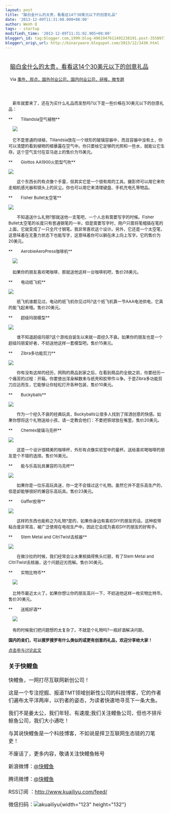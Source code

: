 ```yaml
--- 
layout: post 
title: "脑白金什么的太贵，看看这14个30美元以下的创意礼品" 
date: '2013-12-09T11:31:00.000+08:00' 
author: Wenh Q
tags: - startup
modified\_time: '2013-12-09T11:31:02.905+08:00' 
blogger\_id: tag:blogger.com,1999:blog-4961947611491238191.post-3558971004499679042
blogger\_orig\_url: http://binaryware.blogspot.com/2013/12/1430.html
---
```

<div style="margin: 10px; padding: 5px;">

<div style="font-size: 18px;">

[脑白金什么的太贵，看看这14个30美元以下的创意礼品](http://www.kuailiyu.com/article/6440.html)

</div>

<div style="font-size: 13px;">

Via
[事件，观点，国外创业公司，国内创业公司，研报，微专题](http://www.kuailiyu.com/)

</div>

</div>

<div style="font-size: 13px; padding: 15px 0 10px 10px;">

　新年就要来了，还在为买什么礼品而发愁吗?以下是一些价格在30美元以下的创意礼品：

**　　Tillandsia空气植物**

　![](http://www.kuailiyu.com/uploadfile/2013/1205/20131205014213127.jpg)

　它不是普通的绿植，Tillandsia放在一个球形的玻璃容器中，而且容器中没有土，你可以清楚的看到植物的根暴露在空气中。你只要给它足够的光照和一些水，就能让它生存。这个空气支付在亚马逊上的售价为15美元。

**　　Giottos AA1900火箭型气吹**

![](http://www.kuailiyu.com/uploadfile/2013/1205/20131205014213811.jpg)

　　这个东西长的有点像个手雷，但其实它是一个很有用的工具。摄影师可以用它来吹走相机感光器和镜头上的灰尘。你也可以用它来清理键盘、手机充电孔等物品。

**　　Fisher Bullet太空笔**

![](http://www.kuailiyu.com/uploadfile/2013/1205/20131205014213283.jpg)

　　不知道送什么礼物?那就送他一支笔吧，一个人总有需要写字的时候。Fisher
Bullet太空笔的长度只有普通钢笔的一半。但是需要写字时，用户只需将笔帽插在笔的上面，它就变成了一只全尺寸钢笔。我非常喜欢这个设计。另外，它还是一个太空笔，这意味着在无重力状态下也能写字，这意味着你可以躺在床上向上写字。它的售价为20美元。

**　　AerobieAeroPress咖啡机**

　![](http://www.kuailiyu.com/uploadfile/2013/1205/20131205014213348.jpg)

　如果你的朋友喜欢喝咖啡，那就送他这样一台咖啡机吧，售价28美元。

**　　电动纸飞机**

![](http://www.kuailiyu.com/uploadfile/2013/1205/20131205014212222.jpg)

　　纸飞机谁都见过。电动的纸飞机你见过吗?这个纸飞机靠一节AAA电池供电，它真的能飞起来哦。售价20美元。

**　　超级玛丽模型**

![](http://www.kuailiyu.com/uploadfile/2013/1205/20131205014212528.jpg)

　　谁不知道超级玛丽?这个游戏自诞生以来就一直经久不衰。如果你的朋友也是一个超级玛丽爱好者，不妨送他这样一套模型吧。售价15美元。

**　　Zibra多功能剪刀**

![](http://www.kuailiyu.com/uploadfile/2013/1205/20131205014212143.jpg)

　　你有没有这样的经历，网购的商品到家之后，在看到商品的全貌之前，你要经历一个痛苦的过程：开箱。你要使出浑身解数来与纸壳和胶带作斗争。于是Zibra多功能剪刀应运而生，它能够让你轻松打开各种包装，售价10美元。

**　　Buckyballs**

![](http://www.kuailiyu.com/uploadfile/2013/1205/20131205014212933.jpg)

　　作为一个经久不衰的经典玩具，Buckyballs让很多人找到了挥洒创意的快感。如果你想将这个礼物送给小孩，请一定教会他们：不要把铁球放在嘴里。售价20美元。

**　　Chemex玻璃马克杯**

![](http://www.kuailiyu.com/uploadfile/2013/1205/20131205014212956.jpg)

　　这是一个设计很精美的咖啡杯，外形有点像实验室中的量杯。送给喜欢喝咖啡的朋友是个不错的选择。售价16美元。

**　　能与乐高玩具兼容的马克杯**

![](http://www.kuailiyu.com/uploadfile/2013/1205/20131205014211240.jpg)

　　如果你是一位乐高玩具迷，你一定不会错过这个礼物。虽然它并不是乐高生产的，但是却能够很好的兼容乐高玩具。售价23美元。

**　　Gaffer胶带**

![](http://www.kuailiyu.com/uploadfile/2013/1205/20131205014417666.jpg)

　　这样的东西也能称之为礼物?是的，如果你身边有喜欢DIY的朋友的话。这种胶带粘合度非常高，被广泛使用在电视生产中。因此它会成为喜欢DIY的朋友的好帮手。

**　　Stem Metal and CitriTwist去核器**

![](http://www.kuailiyu.com/uploadfile/2013/1205/20131205014416693.jpg)

　　在做沙拉的时候，我们经常会让水果核搞得焦头烂额，有了Stem Metal and
CitriTwist去核器，这个问题迎刃而解。售价30美元。

**　　实物比特币**

　![](http://www.kuailiyu.com/uploadfile/2013/1205/20131205014412521.jpg)

　比特币最近太火了。如果你想让你的朋友高兴一下，不妨送他这样一枚实物比特币。售价30美元。

**　　送瓶好酒**

　![](http://www.kuailiyu.com/uploadfile/2013/1205/20131205014411976.jpg)

　有的时候我们把问题想的太复杂了。不就是个礼物吗?一瓶好酒解决问题。

**国内的亲们，可以搜罗搜罗有什么类似的或更有创意的礼品，欢迎分享给大家！**

[点击参与讨论此文](http://www.kuailiyu.com/article/6440.html?utm_source=articletail&utm_medium=RSS#comments)

<div style="font-size: 16px;">

### **关于快鲤鱼**

快鲤鱼，一网打尽互联网新创公司！

这是一个专注挖掘、报道TMT领域创新性公司的科技博客，它的作者们遍布太平洋两岸，以钓者的姿态，为读者快速地寻觅下一条大鱼。

我们不是姜太公，我们年轻、有速度;我们关注鲤鱼公司，但也不排斥鲸鱼公司，我们大小通吃！

与其说快鲤鱼是一个科技博客，不如说是捍卫互联网生态链的刀笔吏！

<div>

不废话了，更多内容，敬请关注快鲤鱼帐号

新浪微博：[@快鲤鱼](http://weibo.com/p/1002062696344613/mblog)

腾讯微博：[@快鲤鱼](http://t.qq.com/kuailiyucyzone)

RSS订阅 ：<http://www.kuailiyu.com/feed/>

微信扫码：![akuailiyu](http://tpl6.kuailiyu.com/templates/white/images/weixin.jpg){width="123"
height="132"}

</div>

</div>

</div>
